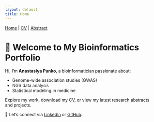 ```yaml
---
layout: default
title: Home
---
```


<link rel="stylesheet" href="style.css">

<div class="nav">
  <a href="index.md">Home</a> |
  <a href="cv.md">CV</a> |
  <a href="ABSTRACT.md">Abstract</a>
</div>

<div class="main-content">
  <h1>👋 Welcome to My Bioinformatics Portfolio</h1>

  <p>Hi, I’m <strong>Anastasiya Punko</strong>, a bioinformatician passionate about:</p>

  <ul>
    <li>Genome-wide association studies (GWAS)</li>
    <li>NGS data analysis</li>
    <li>Statistical modeling in medicine</li>
  </ul>

  <p>Explore my work, download my CV, or view my latest research abstracts and projects.</p>

  <p>🧬 Let’s connect via <a href="https://www.linkedin.com/in/anastasiya-punko-82616417a" target="_blank">LinkedIn</a> or <a href="https://github.com/AnastasiyaPunko" target="_blank">GitHub</a>.</p>
</div>
